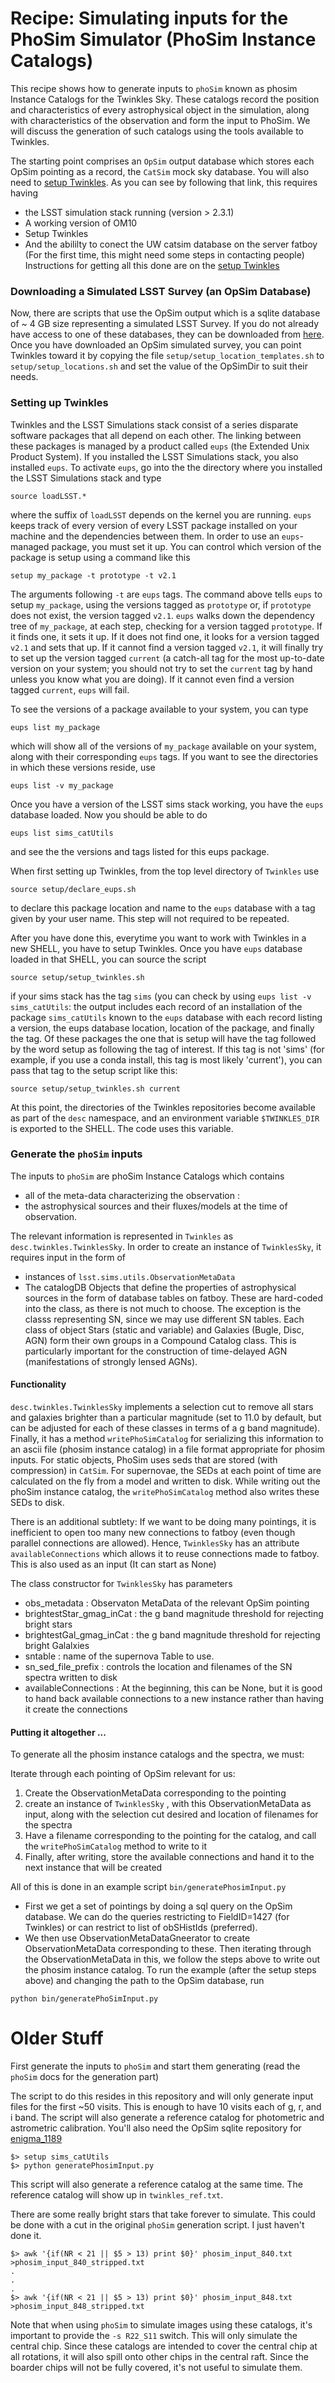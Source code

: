 # Recipe: Simulating inputs for the PhoSim Simulator (PhoSim Instance Catalogs)

This recipe shows how to generate inputs to `phoSim` known as phosim Instance Catalogs for the Twinkles Sky.  These catalogs record the position and characteristics of every astrophysical object in the simulation, along with characteristics of the observation and form the input to PhoSim. We will discuss the generation of such catalogs using the tools available to Twinkles. 

The starting point comprises an `OpSim` output database which stores each OpSim pointing as a record, the `CatSim` mock sky database. You will also need to [setup Twinkles](https://github.com/DarkEnergyScienceCollaboration/Twinkles/blob/master/doc/Setup.md). As you can see by following that link, this requires having
- the LSST simulation stack running (version > 2.3.1)
- A working version of OM10 
- Setup Twinkles 
- And the abililty to conect the UW catsim database on the server fatboy (For the first time, this might need some steps in contacting people)
Instructions for getting all this done are on the  [setup Twinkles](https://github.com/DarkEnergyScienceCollaboration/Twinkles/blob/master/doc/Setup.md)

### Downloading a Simulated LSST Survey (an OpSim Database)

Now, there are scripts that use the OpSim output which is a sqlite database of ~ 4 GB size representing a simulated LSST Survey.  If you do not already have access to one of these databases, they can be downloaded from [here](https://www.lsst.org/scientists/simulations/opsim/opsim-survey-data). Once you have downloaded an OpSim simulated survey, you can point Twinkles toward it by copying the file `setup/setup_location_templates.sh` to `setup/setup_locations.sh` and set the value of the OpSimDir to suit their needs.

### Setting up Twinkles

Twinkles and the LSST Simulations stack consist of a series disparate software packages that all depend on each other.  The linking between these packages is managed by a product called `eups` (the Extended Unix Product System).  If you installed the LSST Simulations stack, you also installed `eups`.  To activate `eups`, go into the the directory where you installed the LSST Simulations stack and type
```
source loadLSST.*
```
where the suffix of `loadLSST` depends on the kernel you are running.  `eups` keeps track of every version of every LSST package installed on your machine and the dependencies between them.  In order to use an `eups`-managed package, you must set it up.  You can control which version of the package is setup using a command like this

```
setup my_package -t prototype -t v2.1
```

The arguments following `-t` are `eups` tags.  The command above tells `eups` to setup `my_package`, using the versions tagged as `prototype` or, if `prototype` does not exist, the version tagged `v2.1`.  `eups` walks down the dependency tree of `my_package`, at each step, checking for a version tagged `prototype`.  If it finds one, it sets it up.  If it does not find one, it looks for a version tagged `v2.1` and sets that up.  If it cannot find a version tagged `v2.1`, it will finally try to set up the version tagged `current` (a catch-all tag for the most up-to-date version on your system; you should not try to set the `current` tag by hand unless you know what you are doing).  If it cannot even find a version tagged `current`, `eups` will fail.

To see the versions of a package available to your system, you can type
```
eups list my_package
```
which will show all of the versions of `my_package` available on your system, along with their corresponding `eups` tags.  If you want to see the directories in which these versions reside, use
```
eups list -v my_package
```

Once you have a version of the LSST sims stack working, you have the `eups` database loaded. Now you should be able to do
```
eups list sims_catUtils
```
and see the the versions and tags listed for this eups package.

When first setting up Twinkles, from the top level directory of `Twinkles` use 
```
source setup/declare_eups.sh
```
to declare this package location and name to the `eups` database with a tag given by your user name. This step will not required to be repeated. 

After you have done this, everytime you want to work with Twinkles in a new SHELL, you have to setup Twinkles. Once you have `eups` database loaded in that SHELL, you can source the
script 
```
source setup/setup_twinkles.sh
```
if your sims stack has the tag `sims` (you can check by using `eups list -v sims_catUtils`: the output includes each record of an installation of the package `sims_catUtils` known to the `eups` database with each record listing a version, the eups database location, location of the package, and finally the tag. Of these packages the one that is setup will have the tag followed by the word setup as following the tag of interest. If this tag is not 'sims' (for example, if you use a conda install, this tag is most likely 'current'), you can pass that tag to the setup script like this:
```
source setup/setup_twinkles.sh current
```
At this point, the directories of the Twinkles repositories become available as part of the `desc` namespace, and an environment variable `$TWINKLES_DIR` is exported to the SHELL.
The code uses this variable.

### Generate the `phoSim` inputs

The inputs to `phoSim` are phoSim Instance Catalogs which contains
-  all of the meta-data characterizing the observation :
- the astrophysical sources and their fluxes/models at the time of observation.

The relevant information is represented in `Twinkles` as `desc.twinkles.TwinklesSky`. In order to create an instance of `TwinklesSky`, it requires input in the form of
- instances of `lsst.sims.utils.ObservationMetaData`
- The catalogDB Objects that define the properties of astrophysical sources in the form of database tables on fatboy. These are hard-coded into the class, as there is not much to choose. The exception is the classs representing SN, since we may use different SN tables. Each class of object Stars (static and variable) and Galaxies (Bugle, Disc, AGN) form their own groups in a Compound Catalog class. This is particularly important for the construction of time-delayed AGN (manifestations of strongly lensed AGNs). 

#### Functionality 

`desc.twinkles.TwinklesSky` implements a selection cut to remove all stars and galaxies brighter than a particular magnitude (set to 11.0 by default, but can be adjusted for
each of these classes in terms of a g band magnitude). Finally, it has a method `writePhoSimCatalog` for serializing this information to an ascii file (phosim instance catalog) in a file format appropriate for phosim inputs. For static objects, PhoSim uses seds that are stored (with compression) in `CatSim`. For supernovae, the SEDs at each point of time are calculated on the fly from a model and written to disk. While writing out the phoSim instance catalog, the `writePhoSimCatalog` method also writes these SEDs to disk.

There is an additional subtlety: If we want to be doing many pointings, it is inefficient to open too many new connections to fatboy (even though parallel connections are allowed).
Hence, `TwinklesSky` has an attribute `availableConnections` which allows it to reuse connections made to fatboy. This is also used as an input (It can start as None) 

The class constructor for `TwinklesSky` has parameters

- obs_metadata : Observaton MetaData of the relevant OpSim pointing
- brightestStar_gmag_inCat : the g band magnitude threshold for rejecting bright stars 
- brightestGal_gmag_inCat : the g band magnitude threshold for rejecting bright Galalxies 
- sntable : name of the supernova Table to use.
- sn_sed_file_prefix : controls the location and filenames of the SN spectra written to disk
- availableConnections : At the beginning, this can be None, but it is good to hand back available connections to a new instance rather than having it create the connections


#### Putting it altogether ...

To generate all the phosim instance catalogs and the spectra, we must:

Iterate through each pointing of OpSim relevant for us:

1. Create the ObservationMetaData corresponding to the pointing 
2. create an instance of `TwinklesSky` , with this ObservationMetaData as input, along with the selection cut desired and location of filenames for the spectra
3. Have a filename corresponding to the pointing for the catalog, and call the `writePhoSimCatalog` method to write to it
4. Finally, after writing, store the available connections and hand it to the next instance that will be created

All of this is done in an example script `bin/generatePhosimInput.py` 

- First we get a set of pointings by doing a sql query on the OpSim database. We can do the queries restricting to FieldID=1427 (for Twinkles) or can restrict to list of obSHistIds (preferred).
- We then use ObservationMetaDataGneerator to create ObservationMetaData corresponding to these.
Then iterating through the ObservationMetaData in this, we follow the steps above to write out the phosim instance catalog. To run the example (after the setup steps above)
and changing the path to the OpSim database, run 
```
python bin/generatePhoSimInput.py
```

# Older Stuff 
First generate the inputs to `phoSim` and start them generating (read the `phoSim` docs for the generation part)

The script to do this resides in this repository and will only generate input files for the first ~50 visits.  This is enough to have 10
visits each of g, r, and i band.  The script will also generate a reference catalog for photometric and astrometric calibration.
You'll also need the OpSim sqlite repository for [enigma_1189](http://ops2.tuc.noao.edu/runs/enigma_1189/data/enigma_1189_sqlite.db.gz)
```
$> setup sims_catUtils
$> python generatePhosimInput.py
```
This script will also generate a reference catalog at the same time.  The reference catalog will show up in `twinkles_ref.txt`.

There are some really bright stars that take forever to simulate.  This could be done with a cut
in the original `phoSim` generation script.  I just haven't done it.
```
$> awk '{if(NR < 21 || $5 > 13) print $0}' phosim_input_840.txt >phosim_input_840_stripped.txt
.
.
.
$> awk '{if(NR < 21 || $5 > 13) print $0}' phosim_input_848.txt >phosim_input_848_stripped.txt
```

Note that when using `phoSim` to simulate images using these catalogs, it's important to provide the `-s R22_S11` switch.  This will
only simulate the central chip.  Since these catalogs are intended to cover the central chip at all rotations, it will also spill
onto other chips in the central raft.  Since the boarder chips will not be fully covered, it's not useful to simulate them.
